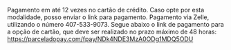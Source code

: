 Pagamento em até 12 vezes no cartão de crédito. Caso opte por esta modalidade, posso enviar o link para pagamento.
Pagamento via Zelle, utilizando o número 407-533-9073.
Segue abaixo o link de pagamento para a opção de cartão, que deve ser realizado no prazo máximo de 48 horas:
https://parceladopay.com/fpay/NDk4NDE3MzA0ODg1MDQ5ODU
